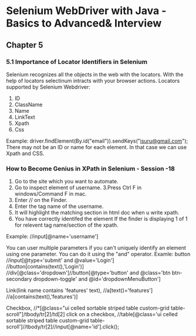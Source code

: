 # Selenium WebDriver with Java - Basics to Advanced& Interview

## Chapter 5  

### 5.1 Importance of Locator Identifiers in Selenium 
Selenium recognizes all the objects in the web with the locators. With the help of locators selectinum intracts with your browser actions. 
Locators supported by Selenium Webdriver:
1. ID 
2. ClassName
3. Name
4. LinkText
5. Xpath
6. Css 

Example: 
driver.findElement(By.id("email")).sendKeys("isuru@gmail.com"); 
There may not be an ID or name for each element. In that case we can use Xpath and CSS.


### How to Become Genius in XPath in Selenium - Session -18 

1. Go to the site which you want to automate. 
2. Go to inspect element of username. 
3.Press Ctrl F in windows/Command F in mac.
4. Enter // on the Finder.
5. Enter the tag name of the username.
6. It will highlight the matching section in html doc when u write xpath.
7. You have correctly identifed the element If the finder is displaying 1 of 1 for relevent tag name/section of the xpath.

Example:
//input[@name='username']


You can user multiple parameters if you can't uniquely identify an element using one parameter. You can do it using the "and" operator. 
Examle: 
button 
//input[@type='submit' and @value='Login'] 
//button[contains(text(),'Login')]
//div[@class='dropdown']//button[@type='button' and @class='btn btn-secondary dropdown-toggle' and @id='dropdownMenuButton']


Link(link name contains 'features' text), 
//a[text()='features'] 
//a[contains(text(),'features')] 

Checkbox, 
//*[@class="ui celled sortable striped table custom-grid table-scroll"]/tbody/tr[2]/td[2] 
click on a checkbox,
//table[@class='ui celled sortable striped table custom-grid table-scroll']//tbody/tr[2]//input[@name='id'].click();

